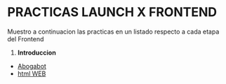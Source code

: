 # PRACTICAS LAUNCH X FRONTEND

Muestro a continuacion las practicas en un listado respecto a cada etapa del Frontend

1. **Introduccion**
- [Abogabot](./Frontend%20Practicas/Abogabot/1-Abogabot.md)
- [html WEB](./Frontend%20Practicas/HTML%20Practica/index.html)
